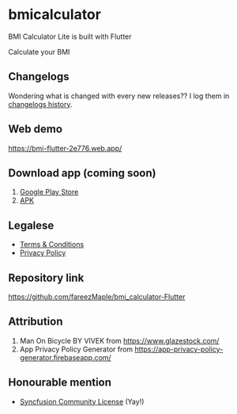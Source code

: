 # bmicalculator

BMI Calculator Lite is built with Flutter

Calculate your BMI

## Changelogs

Wondering what is changed with every new releases?? I log them in [changelogs history](https://telegra.ph/Changelogs---BMI-Calculator-Lite-07-21).

## Web demo

https://bmi-flutter-2e776.web.app/

## Download app (coming soon)

1. [Google Play Store](https://play.google.com/store/apps/details?id=live.iqfareez.bmicalculator)
2. [APK](https://github.com/fareezMaple/bmi_calculator-Flutter/releases)

## Legalese

- [Terms & Conditions](https://telegra.ph/TC---BMI-Calculator-Lite-07-21)
- [Privacy Policy](https://telegra.ph/Privacy-Policy---BMI-Calculator-Lite-07-21)

## Repository link

https://github.com/fareezMaple/bmi_calculator-Flutter

## Attribution

1. Man On Bicycle BY VIVEK from https://www.glazestock.com/
2. App Privacy Policy Generator from https://app-privacy-policy-generator.firebaseapp.com/

## Honourable mention

- [Syncfusion Community License](https://www.syncfusion.com/products/communitylicense) (Yay!)
